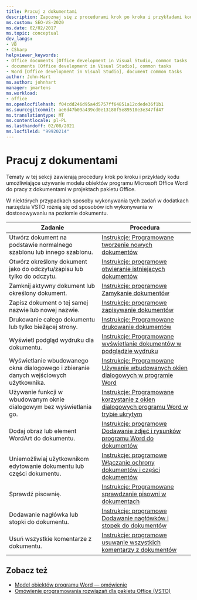 ```yaml
---
title: Pracuj z dokumentami
description: Zapoznaj się z procedurami krok po kroku i przykładami kodu dotyczącymi używania modelu obiektów programu Microsoft Word do pracy z dokumentami w projektach pakietu Office.
ms.custom: SEO-VS-2020
ms.date: 02/02/2017
ms.topic: conceptual
dev_langs:
- VB
- CSharp
helpviewer_keywords:
- Office documents [Office development in Visual Studio, common tasks
- documents [Office development in Visual Studio], common tasks
- Word [Office development in Visual Studio], document common tasks
author: John-Hart
ms.author: johnhart
manager: jmartens
ms.workload:
- office
ms.openlocfilehash: f04cdd246d95a4d5757ff64851a12cdede36f1b1
ms.sourcegitcommit: ae6d47b09a439cd0e13180f5e89510e3e347fd47
ms.translationtype: MT
ms.contentlocale: pl-PL
ms.lasthandoff: 02/08/2021
ms.locfileid: "99920214"
---
```

# <a name="work-with-documents"></a>Pracuj z dokumentami
  Tematy w tej sekcji zawierają procedury krok po kroku i przykłady kodu umożliwiające używanie modelu obiektów programu Microsoft Office Word do pracy z dokumentami w projektach pakietu Office.

 W niektórych przypadkach sposoby wykonywania tych zadań w dodatkach narzędzia VSTO różnią się od sposobów ich wykonywania w dostosowywaniu na poziomie dokumentu.

|Zadanie|Procedura|
|----------|---------------|
|Utwórz dokument na podstawie normalnego szablonu lub innego szablonu.|[Instrukcje: Programowane tworzenie nowych dokumentów](../vsto/how-to-programmatically-create-new-documents.md)|
|Otwórz określony dokument jako do odczytu/zapisu lub tylko do odczytu.|[Instrukcje: programowe otwieranie istniejących dokumentów](../vsto/how-to-programmatically-open-existing-documents.md)|
|Zamknij aktywny dokument lub określony dokument.|[Instrukcje: programowe Zamykanie dokumentów](../vsto/how-to-programmatically-close-documents.md)|
|Zapisz dokument o tej samej nazwie lub nowej nazwie.|[Instrukcje: programowe zapisywanie dokumentów](../vsto/how-to-programmatically-save-documents.md)|
|Drukowanie całego dokumentu lub tylko bieżącej strony.|[Instrukcje: Programowane drukowanie dokumentów](../vsto/how-to-programmatically-print-documents.md)|
|Wyświetl podgląd wydruku dla dokumentu.|[Instrukcje: Programowane wyświetlanie dokumentów w podglądzie wydruku](../vsto/how-to-programmatically-display-documents-in-print-preview.md)|
|Wyświetlanie wbudowanego okna dialogowego i zbieranie danych wejściowych użytkownika.|[Instrukcje: Programowane Używanie wbudowanych okien dialogowych w programie Word](../vsto/how-to-programmatically-use-built-in-dialog-boxes-in-word.md)|
|Używanie funkcji w wbudowanym oknie dialogowym bez wyświetlania go.|[Instrukcje: Programowane korzystanie z okien dialogowych programu Word w trybie ukrytym](../vsto/how-to-programmatically-use-word-dialog-boxes-in-hidden-mode.md)|
|Dodaj obraz lub element WordArt do dokumentu.|[Instrukcje: programowe Dodawanie zdjęć i rysunków programu Word do dokumentów](../vsto/how-to-programmatically-add-pictures-and-word-art-to-documents.md)|
|Uniemożliwiaj użytkownikom edytowanie dokumentu lub części dokumentu.|[Instrukcje: programowe Włączanie ochrony dokumentów i części dokumentów](../vsto/how-to-programmatically-protect-documents-and-parts-of-documents.md)|
|Sprawdź pisownię.|[Instrukcje: Programowane sprawdzanie pisowni w dokumentach](../vsto/how-to-programmatically-check-spelling-in-documents.md)|
|Dodawanie nagłówka lub stopki do dokumentu.|[Instrukcje: programowe Dodawanie nagłówków i stopek do dokumentów](../vsto/how-to-programmatically-add-headers-and-footers-to-documents.md)|
|Usuń wszystkie komentarze z dokumentu.|[Instrukcje: programowe usuwanie wszystkich komentarzy z dokumentów](../vsto/how-to-programmatically-remove-all-comments-from-documents.md)|

## <a name="see-also"></a>Zobacz też
- [Model obiektów programu Word — omówienie](../vsto/word-object-model-overview.md)
- [Omówienie programowania rozwiązań dla pakietu Office &#40;VSTO&#41;](../vsto/office-solutions-development-overview-vsto.md)
